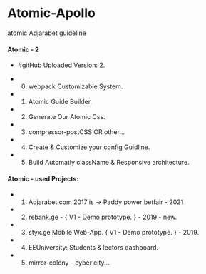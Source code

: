 # Atomic-Apollo
atomic Adjarabet guideline 

#### Atomic - 2
- #gitHub Uploaded Version: 2. 

- 0. webpack Customizable System.
- 1. Atomic Guide Builder.
- 2. Generate Our Atomic Css.
- 3. compressor-postCSS OR other... 
- 4. Create & Customize your config Guidline.
- 5. Build Automatly className & Responsive architecture.


#### Atomic - used Projects: 

- 1. Adjarabet.com 2017 is -> Paddy power betfair - 2021  
- 2. rebank.ge - { V1 - Demo prototype. } - 2019 - new.
- 3. styx.ge  Mobile Web-App. { V1 - Demo prototype. } - 2019.
- 4. EEUniversity: Students & lectors dashboard.
- 5. mirror-colony - cyber city...
